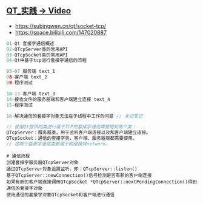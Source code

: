 

## [QT_实践 -> Video](https://edu.subingwen.cn/p/t_pc/course_pc_detail/column/p_61a83984e4b00db3cebe74e5)		

- https://subingwen.cn/qt/socket-tcp/
- https://space.bilibili.com/147020887

```c++
01-Qt 套接字通信概述
02-QTcpServer类的常用API
03-QTcpSocket类的常用API
04-Qt中基于tcp进行套接字通信的流程

05-07 服务端 text_1
08-客户端 text_2
09-程序测试

10-13 客户端 text_3
14-接收文件的服务器端和客户端建立连接 text_4
15-程序测试

16-解决通信的套接字对象无法在子线程中工作的问题 // 未记笔记
```

```c
// 使用Qt提供的类进行基于TCP的套接字通信需要用到两个类：
QTcpServer：服务器类，用于监听客户端连接以及和客户端建立连接。
QTcpSocket：通信的套接字类，客户端、服务器端都需要使用。
// 这两个套接字通信类都属于网络模块network。
```

```shell
# 通信流程
创建套接字服务器QTcpServer对象
通过QTcpServer对象设置监听，即：QTcpServer::listen()
基于QTcpServer::newConnection()信号检测是否有新的客户端连接
如果有新的客户端连接调用QTcpSocket *QTcpServer::nextPendingConnection()得到通信的套接字对象
使用通信的套接字对象QTcpSocket和客户端进行通信
```

